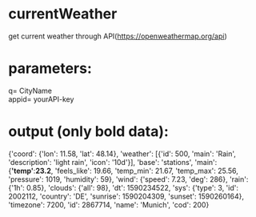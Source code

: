 # currentWeather
get current weather through API(https://openweathermap.org/api)

# parameters:
q= CityName\
appid= yourAPI-key

# output (only bold data):

{'coord': {'lon': 11.58, 'lat': 48.14}, 'weather': [{'id': 500, 'main': 'Rain', 'description': 'light rain', 'icon': '10d'}], 'base': 'stations', 'main': {**'temp'**:**23.2**, 'feels_like': 19.66, 'temp_min': 21.67, 'temp_max': 25.56, 'pressure': 1019, 'humidity': 59}, 'wind': {'speed': 7.23, 'deg': 286}, 'rain': {'1h': 0.85}, 'clouds': {'all': 98}, 'dt': 1590234522, 'sys': {'type': 3, 'id': 2002112, 'country': 'DE', 'sunrise': 1590204309, 'sunset': 1590260164}, 'timezone': 7200, 'id': 2867714, 'name': 'Munich', 'cod': 200}
